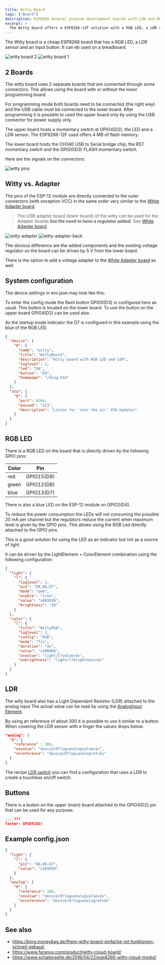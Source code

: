 ```yaml
---
title: Witty-Board
tags: ["Board"]
description: ESP8266 General purpose development boards with LDR and RGB led.
excerpt: >
  The Witty board offers a ESP8266-12F solution with a RGB LED, a LDR sensor and an input button. It can be used on a breadboard.
---
```


The Witty board is a cheap ESP8266 board that has a RGB LED, a LDR sensor and an input button. It can eb used on a breadboard.

![witty board 2](/boards/witty.jpg)
![witty board 1](/boards/witty1.jpg)

## 2 Boards

The witty board uses 2 separate boards that are connected through some connectors.
This allows using the board with or without the lower programming board.

For programming mode both boards need to be connected (the right way) and the USB cable must be connected to the lower board.
After programming it is possible to used the upper board only by using the USB connector for power supply only.

The upper board hosts a momentary switch at GPIO4(D2), the LED and a LDR sensor. The
ESP8266-12F used offers 4 MB of flash memory.

The lower board hosts the CH340 USB to Serial bridge chip, the RST momentary switch and the GPIO0(D3) FLASH momentary switch.

Here are the signals on the connectors:

![witty pins](/boards/wittypins.png)

## Witty vs. Adapter

The pins of the ESP-12 module are directly connected to the outer connectors (with exception VCC)
in the same order very similar to the [White Adapter board](/boards/whiteadapter.md).

> The USB adapter board (lower board) of the witty can be used for the Adapter boards
> **but the need to have a regulator added**. See [White Adapter board](/boards/whiteadapter.md).

![witty-adapter](/boards/witty-adapter.jpg)
![witty-adapter-back](/boards/witty-adapter-back.jpg)

The obvious difference are the added components and the existing voltage regulator so the board can be driven by 5 V from the lower board.

There is the option to add a voltage adapter to the [White Adapter board](/boards/whiteadapter.md) as well.

## System configuration

The device settings in env.json may look like this:

To enter the config mode the flash button GPIO0(D3) is configured here as usual.
This button is located on the lower board. To use the button on the upper board GPIO4(D2) can be used also.

As the startup mode indicator the D7 is configured in this example using the blue of the RGB LED.

```json
{
  "device": {
    "0": {
      "name": "witty",
      "title": "WittyBoard",
      "description": "Witty board with RGB LED and LDR",
      "loglevel": 2,
      "led": "D4",
      "button": "D3",
      "homepage": "/ding.htm"
    }
  },
  "ota": {
    "0": {
      "port": 8266,
      "passwd": "123",
      "description": "Listen for 'over the air' OTA Updates"
    }
  }
}
```

## RGB LED

There is a RGB LED on the board that is directly driven by the following GPIO pins:

| Color | Pin |
| ----- | --- |
| red | GPIO15(D8) |
| green | GPIO12(D6) |
| blue | GPIO13(D7) |

There is also a blue LED on the ESP-12 module on GPIO2(D4).

To reduce the power consumption the LEDs will not consuming the possible 20 mA per channel but the regulators reduce the current when maximum level is given by the GPIO pins. This allows using the RGB Led directly attached to the GPIO pins.

This is a good solution for using the LED as an indicator but not as a source of light.

It can be driven by the LightElement + ColorElement combination using the following configuration:

```json
{
  "light": {
    "l": {
      "loglevel": 2,
      "pin": "D8,D6,D7",
      "mode": "pwm",
      "enable": "true",
      "value": "x603050",
      "brightness": "20"
    }
  },
  "color": {
    "l": {
      "title": "WittyRGB",
      "loglevel": 2,
      "config": "RGB",
      "mode": "fix",
      "duration": "4s",
      "value": "x200000",
      "onvalue": "light/l?value=$v",
      "onbrightness": "light/l?brightness=$v"
    }
  }
}
```

## LDR

The willy board also has a Light Dependant Resistor (LDR) attached to the analog input The actual value can be read by using the
[AnalogInput Element](/elements/analog.md).

By using an reference of about 300 it is possible to use it similar to a button.
When covering the LDR sensor with a finger the values drops below.

```json
"analog": {
  "0": {
    "reference" : 300,
    "onvalue": "device/0?log=analogvalue=$v",
    "onreference": "device/0?log=analogref=$v"
  }
}
```

The recipe [LDR switch](/recipes/ldrswitch.md) you can find a configuration that
uses a LDR to create a touchless on/off switch.

## Buttons

There is a button on the upper (main) board attached to the GPIO4(D2) pin that can be used for any purpose.

```json
... ???
Taster: GPIO4(D2)
```

## Example config.json

```json
{
  "light": {
    "l": {
      "pin": "D8,D6,D7",
      "value": "x203050"
    }
  },
  "analog": {
    "0": {
      "reference": 300,
      "onvalue": "device/0?log=analogvalue=$v",
      "onreference": "device/0?log=analogref=$v"
    }
  }
}
```

## See also

* <https://blog.moneybag.de/fhem-witty-board-einfache-iot-funktionen-schnell-gebaut/>
* <https://www.faranux.com/product/witty-cloud-board/>
* <https://www.schatenseite.de/2016/04/22/esp8266-witty-cloud-modul/>
